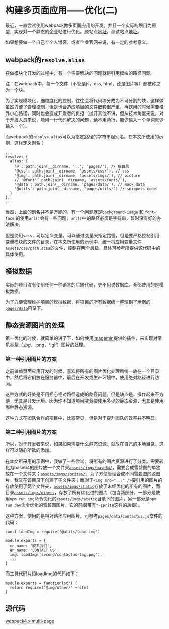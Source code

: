 # 构建多页面应用——优化(二)

最近，一直尝试使用webpack做多页面应用的开发。并且一个实际的项目为原型，实现对一个静态的企业站进行优化。原站点[地址](http://www.sjcf.com.cn/)，测试站点[地址](http://39.105.223.81:8083)。

如果想要做一个自己个个人博客，或者企业官网来说，有一定的参考意义。

## webpack的`resolve.alias`

在做模块化开发的过程中，有一个需要解决的问题就是引用模块的路径问题。

注：在webpack中，每一个文件（不管是js，css, html，还是图片等）都被称之为一个块。

为了实现模块化，细粒度化的控制，往往会将代码块分成为不可分割的块，这样做虽然方便了管理控制，但是也会造成项目的文件嵌套很严重，再饮用的时候需要格外小心路径，同时也会造成开发者的负担（抛开其他不讲，但从技术角度来说，对于开发人员来说，能用一行代码解决的问题，绝不用两行，能少输入一个单词就少输入一个）。

而webpack的`resolve.alias`可以为指定路径的字符串起别名。在本文所使用的示例，这样定义别名：

```
...
resolve: {
  alias: {
    '@': path.join(__dirname, '..', 'pages/'), // 根目录
    '@css': path.join(__dirname, 'assets/css/'), // css
    '@img': path.join(__dirname, 'assets/imgs/'), // picture
    // '@font': path.join(__dirname, 'assets/fonts/'),
    '@data': path.join(__dirname, 'pages/data/'), // mock data
    '@utils': path.join(__dirname, 'pages/utils/') // snippets code
  }
},
...
```

当然，上面的别名并不是万能的，有一个问题就是`background-iamge` 和 `font-face` 的使用`url()`会有一些问题，`url()`中的路径必须是字符串，暂时没有好的办法解决。

但是使用`sass`，可以定义变量，可以通过变量来指定路径，但是要严格控制引用变量模块的文件的目录，在本文所使用的示例中，统一将应用变量文件`assets/css/path.scss`的文件，控制在两个层级。具体可参考所提供源代码中的具体使用。

## 模拟数据

实际的项目没有使用任何一种语言的后端代码，更不用说数据库。全部使用的是模拟数据。

为了方便管理维护项目的模拟数据，将项目的所有数据统一整理到了[示例](https://github.com/lvzhenbang/webpack4.x-multi-page)的[`pages/data`](https://github.com/lvzhenbang/webpack4.x-multi-page/tree/master/pages)目录下。

## 静态资源图片的处理

第一优化的时候，就简单的讲了下，如何使用[imagemin](https://github.com/imagemin)提供的插件，来实现对常见类型（*.jpg，*.png，*.gif）图片的处理。

### 第一种引用图片的方案

之前做单页面应用开发的时候，喜欢将所有的图片优化处理后统一放在一个目录中，然后将它们放在服务器中，最后在开发或生产环境中，使用绝对路径进行访问。

这种方式的好处是不用担心相对路径造成的路径问题。但是缺点是，操作起来不方便，尤其是开发环境。因为你不知道项目究竟要使用多少的静态资源，尤其是使用哪种静态资源。

这种方式在团队合作的项目中，比较常见，但是对于提升团队的效率并不明显。

### 第二种引用图片的方案

所以，对于开发者来说，如果如果需要什么静态资源，就放在自己的本地目录，这样可以随心所欲的添加。

在本文所采用的示例中，我做了一些尝试，将所有的图片资源进行了分类。需要转化为base64的图片放一个文件夹[`assets/imgs/base64/`](https://github.com/lvzhenbang/webpack4.x-multi-page/tree/master/assets/imgs/base64)，需要合成雪碧图的单独放在一个文件夹；[`assets/imgs/sprites/`](https://github.com/lvzhenbang/webpack4.x-multi-page/tree/master/assets/imgs/sprites)，为了方便管理合成不同雪碧图的源图片，我又在该目录下创建了子文件夹；而对于`<img src="..." />`要引用的图片的存放使用了两个文件夹，[`assets/imgs/static`](https://github.com/lvzhenbang/webpack4.x-multi-page/tree/master/assets/imgs/static)存放了未经优化的所有的图片，而目录[`assets/imgs/others`](https://github.com/lvzhenbang/webpack4.x-multi-page/tree/master/assets/imgs/others)，存放了所有优化过的图片（包含两部分，一部分是使用`npm run img`命令优化的`assets/imgs/static`目录下的图片，另一部分是`npm run dev`命令优化的雪碧图图片，它的前缀带有`*-sprite`这样的后缀）。

这种方案，使用的是相对路径应用图片。可参考`pages/data/contactus.js`文件的代码：

```
const loadImg = require('@utils/load-img')

module.exports = {
  cn_name: '联系我们',
  en_name: 'CONTACT US',
  img: loadImg('second/contactus-tag.png'),
  ...
}
```

而工具代码片段loadImg的代码如下：

```
module.exports = function(str) {
  return require('@img/other/' + str)
}
```

## 源代码

[webpack4.x multi-page](https://github.com/lvzhenbang/webpack4.x-multi-page)
